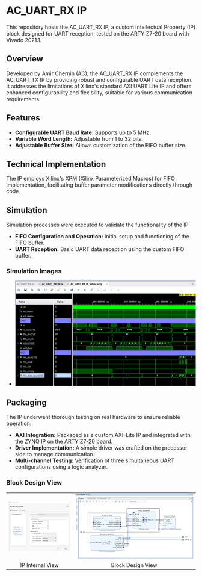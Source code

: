# AC_UART_RX IP

This repository hosts the AC_UART_RX IP, a custom Intellectual Property (IP) block designed for UART reception, tested on the ARTY Z7-20 board with Vivado 2021.1.

## Overview

Developed by Amir Chernin (AC), the AC_UART_RX IP complements the AC_UART_TX IP by providing robust and configurable UART data reception. It addresses the limitations of Xilinx's standard AXI UART Lite IP and offers enhanced configurability and flexibility, suitable for various communication requirements.

## Features

- **Configurable UART Baud Rate:** Supports up to 5 MHz.
- **Variable Word Length:** Adjustable from 1 to 32 bits.
- **Adjustable Buffer Size:** Allows customization of the FIFO buffer size.

## Technical Implementation

The IP employs Xilinx's XPM (Xilinx Parameterized Macros) for FIFO implementation, facilitating buffer parameter modifications directly through code.

## Simulation

Simulation processes were executed to validate the functionality of the IP:

- **FIFO Configuration and Operation:** Initial setup and functioning of the FIFO buffer.
- **UART Reception:** Basic UART data reception using the custom FIFO buffer.

### Simulation Images

- ![UART Simulation Capture](documentation/sim/uart_rx_sim.PNG)

## Packaging

The IP underwent thorough testing on real hardware to ensure reliable operation:

- **AXI Integration:** Packaged as a custom AXI-Lite IP and integrated with the ZYNQ IP on the ARTY Z7-20 board.
- **Driver Implementation:** A simple driver was crafted on the processor side to manage communication.
- **Multi-channel Testing:** Verification of three simultaneous UART configurations using a logic analyzer.

### Blcok Design View

<table>
  <tr>
    <td><img src="documentation/design/IP_view.PNG" alt="IP Internal View" width="480"/></td>
    <td><img src="documentation/design/block_design.PNG" alt="Block Design View" width="1064"/></td>
  </tr>
  <tr>
    <td align="center">IP Internal View</td>
    <td align="center">Block Design View</td>
  </tr>
</table>

